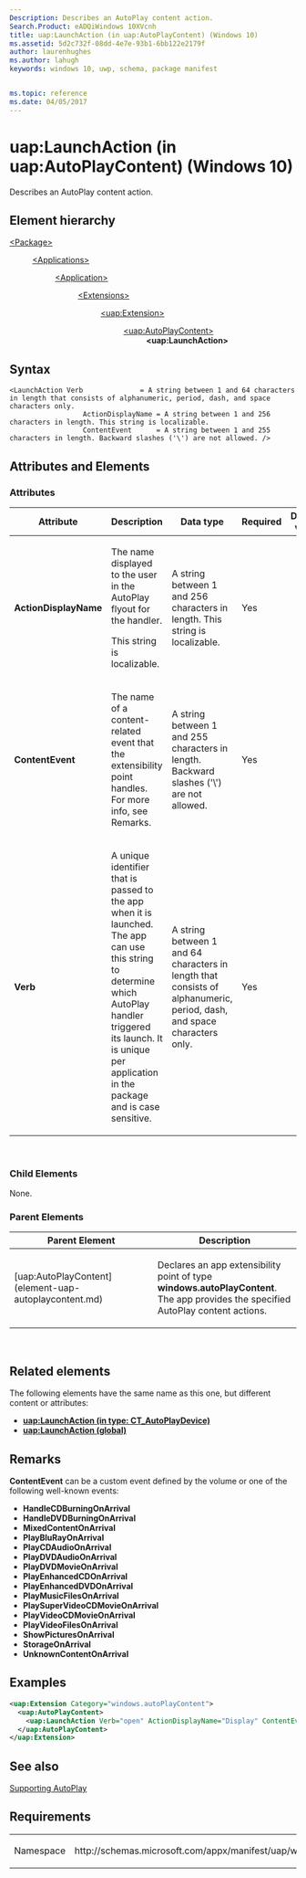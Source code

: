 ```yaml
---
Description: Describes an AutoPlay content action.
Search.Product: eADQiWindows 10XVcnh
title: uap:LaunchAction (in uap:AutoPlayContent) (Windows 10)
ms.assetid: 5d2c732f-08dd-4e7e-93b1-6bb122e2179f
author: laurenhughes
ms.author: lahugh
keywords: windows 10, uwp, schema, package manifest


ms.topic: reference
ms.date: 04/05/2017
---
```


# uap:LaunchAction (in uap:AutoPlayContent) (Windows 10)


Describes an AutoPlay content action.

## Element hierarchy

<dl>
<dt><a href="element-package.md">&lt;Package&gt;</a></dt>
<dd>
<dl>
<dt><a href="element-applications.md">&lt;Applications&gt;</a></dt>
<dd>
<dl>
<dt><a href="element-application.md">&lt;Application&gt;</a></dt>
<dd>
<dl>
<dt><a href="element-1-extensions.md">&lt;Extensions&gt;</a></dt>
<dd>
<dl>
<dt><a href="element-uap-extension.md">&lt;uap:Extension&gt;</a></dt>
<dd>
<dl>
<dt><a href="element-uap-autoplaycontent.md">&lt;uap:AutoPlayContent&gt;</a></dt>
<dd><b>&lt;uap:LaunchAction&gt;</b></dd>
</dl>
</dd>
</dl>
</dd>
</dl>
</dd>
</dl>
</dd>
</dl>
</dd>
</dl>

## Syntax

``` syntax
<LaunchAction Verb              = A string between 1 and 64 characters in length that consists of alphanumeric, period, dash, and space characters only.
                  ActionDisplayName = A string between 1 and 256 characters in length. This string is localizable. 
                  ContentEvent      = A string between 1 and 255 characters in length. Backward slashes ('\') are not allowed. />
```

## Attributes and Elements


### Attributes

<table>
<colgroup>
<col width="20%" />
<col width="20%" />
<col width="20%" />
<col width="20%" />
<col width="20%" />
</colgroup>
<thead>
<tr class="header">
<th>Attribute</th>
<th>Description</th>
<th>Data type</th>
<th>Required</th>
<th>Default value</th>
</tr>
</thead>
<tbody>
<tr class="odd">
<td><strong>ActionDisplayName</strong></td>
<td><p>The name displayed to the user in the AutoPlay flyout for the handler.</p>
<p>This string is localizable. </p></td>
<td>A string between 1 and 256 characters in length. This string is localizable.</td>
<td>Yes</td>
<td></td>
</tr>
<tr class="even">
<td><strong>ContentEvent</strong></td>
<td><p>The name of a content-related event that the extensibility point handles. For more info, see Remarks.</p></td>
<td>A string between 1 and 255 characters in length. Backward slashes ('\') are not allowed.</td>
<td>Yes</td>
<td></td>
</tr>
<tr class="odd">
<td><strong>Verb</strong></td>
<td><p>A unique identifier that is passed to the app when it is launched. The app can use this string to determine which AutoPlay handler triggered its launch. It is unique per application in the package and is case sensitive.</p></td>
<td>A string between 1 and 64 characters in length that consists of alphanumeric, period, dash, and space characters only.</td>
<td>Yes</td>
<td></td>
</tr>
</tbody>
</table>

 

### Child Elements

None.

### Parent Elements

<table>
<colgroup>
<col width="50%" />
<col width="50%" />
</colgroup>
<thead>
<tr class="header">
<th>Parent Element</th>
<th>Description</th>
</tr>
</thead>
<tbody>
<tr class="odd">
<td>[uap:AutoPlayContent](element-uap-autoplaycontent.md)</td>
<td><p>Declares an app extensibility point of type <strong>windows.autoPlayContent</strong>. The app provides the specified AutoPlay content actions.</p></td>
</tr>
</tbody>
</table>

 

## Related elements


The following elements have the same name as this one, but different content or attributes:

-   **[uap:LaunchAction (in type: CT_AutoPlayDevice)](element-1-uap-launchaction.md)**
-   **[uap:LaunchAction (global)](element-2-uap-launchaction.md)**

## Remarks

**ContentEvent** can be a custom event defined by the volume or one of the following well-known events:

-   **HandleCDBurningOnArrival**
-   **HandleDVDBurningOnArrival**
-   **MixedContentOnArrival**
-   **PlayBluRayOnArrival**
-   **PlayCDAudioOnArrival**
-   **PlayDVDAudioOnArrival**
-   **PlayDVDMovieOnArrival**
-   **PlayEnhancedCDOnArrival**
-   **PlayEnhancedDVDOnArrival**
-   **PlayMusicFilesOnArrival**
-   **PlaySuperVideoCDMovieOnArrival**
-   **PlayVideoCDMovieOnArrival**
-   **PlayVideoFilesOnArrival**
-   **ShowPicturesOnArrival**
-   **StorageOnArrival**
-   **UnknownContentOnArrival**

## Examples

```XML
<uap:Extension Category="windows.autoPlayContent">
  <uap:AutoPlayContent>
    <uap:LaunchAction Verb="open" ActionDisplayName="Display" ContentEvent="ShowPicturesOnArrival"/>
  </uap:AutoPlayContent>
</uap:Extension>
```

## See also


[Supporting AutoPlay](https://msdn.microsoft.com/library/windows/apps/hh452731)

## Requirements

<table>
<colgroup>
<col width="50%" />
<col width="50%" />
</colgroup>
<tbody>
<tr class="odd">
<td><p>Namespace</p></td>
<td><p>http://schemas.microsoft.com/appx/manifest/uap/windows10</p></td>
</tr>
</tbody>
</table>

 

 



